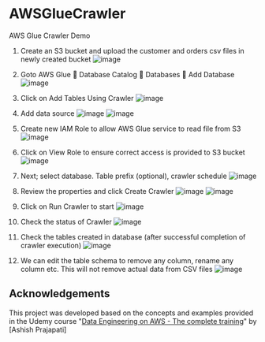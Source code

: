 # AWSGlueCrawler
AWS Glue Crawler Demo
1.	Create an S3 bucket and upload the customer and orders csv files in newly created bucket
   ![image](https://github.com/user-attachments/assets/c3d3633a-2e0b-4eeb-9a5d-f0f66f923cff)
  
2.	Goto AWS Glue  Database Catalog  Databases  Add Database
   ![image](https://github.com/user-attachments/assets/beb29bf0-b6e5-4802-89c9-33782932e213)

3.	Click on Add Tables Using Crawler
   ![image](https://github.com/user-attachments/assets/533468d7-a127-4aa5-9b48-a624314d8151)

4.	Add data source
  	![image](https://github.com/user-attachments/assets/74a68297-e39a-4622-a3dc-61df94d68de1)
    ![image](https://github.com/user-attachments/assets/93aaed54-7973-4561-a16d-d0f1fb3dbd2c)

5.	Create new IAM Role to allow AWS Glue service to read file from S3
    ![image](https://github.com/user-attachments/assets/97d9daf8-139e-4b82-9909-64f4604eabda)

6.	Click on View Role to ensure correct access is provided to S3 bucket
    ![image](https://github.com/user-attachments/assets/5f839030-b8c2-4286-8726-4348cb2a6960)

7.	Next; select database. Table prefix (optional), crawler schedule
    ![image](https://github.com/user-attachments/assets/ccb317ee-d24e-4a10-a8d2-56f8398b5af8)

8.	Review the properties and click Create Crawler
    ![image](https://github.com/user-attachments/assets/17c3451e-9c50-4b40-ae71-eb8814238e30)
    ![image](https://github.com/user-attachments/assets/e96640c6-f747-4cb7-a74c-d1a7bb95507c)

9.	Click on Run Crawler to start
    ![image](https://github.com/user-attachments/assets/f7b83d94-ea9d-4bf4-bd64-62d4bfb83ba7)

10.	Check the status of Crawler
    ![image](https://github.com/user-attachments/assets/04dba218-0917-495b-9301-d20a70d550b9)

11.	Check the tables created in database (after successful completion of crawler execution)
    ![image](https://github.com/user-attachments/assets/274390bf-878e-4699-92a2-36cb76a81b37)

12.	We can edit the table schema to remove any column, rename any column etc. This will not remove actual data from CSV files
    ![image](https://github.com/user-attachments/assets/6565a080-058e-4e25-85e8-504b0d7e9b86)

## Acknowledgements

This project was developed based on the concepts and examples provided in the Udemy course "[Data Engineering on AWS - The complete training](https://www.udemy.com/course/data-engineering-on-aws/)" by [Ashish Prajapati]
